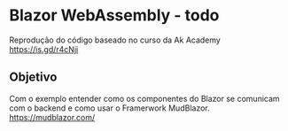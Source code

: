 # Blazor WebAssembly - todo
Reprodução do código baseado no curso da Ak Academy https://is.gd/r4cNji

## Objetivo
Com o exemplo entender como os componentes do Blazor se comunicam com o backend e como usar o Framerwork MudBlazor.
https://mudblazor.com/

